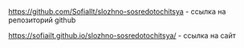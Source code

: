 https://github.com/SofiaIlt/slozhno-sosredotochitsya - ссылка на репозиторий github

https://sofiailt.github.io/slozhno-sosredotochitsya/ - ссылка на сайт
